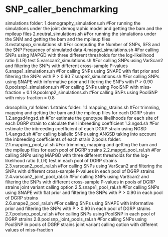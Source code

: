 # SNP_caller_benchmarking
simulations folder:
1.demography_simulations.sh	     #For running the simulations under the joint demographic model and getting the bam and the mpileup files
2.neutral_simulations.sh	     #For running the simulations under the SNM and getting the bam and the mpileup files
3.mstatspop_simulations.sh 	     #For computing the Number of SNPs, SFS and the SNP Frequency of simulated data
4.mapgd_simulations.sh		     #For calling SNPs using MAPGD with three different thresholds for the log-likelihood ratio (LLR) test
5.varscan2_simulations.sh	     #For calling SNPs using VarScan2 and filtering the SNPs with different cross-sample P-values
6.snape1_simulations.sh		     #For calling SNPs using SNAPE with flat prior and filtering the SNPs with P > 0.90
7.snape2_simulations.sh	     	     #For calling SNPs using SNAPE with informative prior and filtering the SNPs with P > 0.90 
8.poolsnp1_simulations.sh	     #For calling SNPs using PoolSNP with miss-fraction = 0.1 
9.poolsnp2_simulations.sh	     #For calling SNPs using PoolSNP with miss-fraction = 0.8 

drosophila_ral folder:
1.strains folder:
1.1.mapping_strains.sh		     #For trimming, mapping and getting the bam and the mpileup files for each DGRP strain
1.2.angsd4ngsd.sh  	       	     #For estimate the genotype likelihoods for each site of each DGRP strain to calculate their inbreeding coefficient
1.3.ngsd.sh	     	      	     #For estimate the inbreeding coefficient of each DGRP strain using NGSD
1.4.angsd.sh	     	     	     #For calling biallelic SNPs using ANGSD taking into account the inbreeding coefficients of each strain 
2.pools folder:
2.1.mapping_pool_ral.sh		     #For trimming, mapping and getting the bam and the mpileup files for each pool of DGRP strains
2.2.mapgd_pool_ral.sh      	     #For calling SNPs using MAPGD with three different thresholds for the log-likelihood ratio (LLR) test in each pool of DGRP strains
2.3.varscan2_pool_ral.sh 	     #For calling SNPs using VarScan2 and filtering the SNPs with different cross-sample P-values in each pool of DGRP strains
2.4.varscan2_joint_pool_ral.sh       #For calling SNPs using VarScan2 and filtering the SNPs with different cross-sample P-values in pools of DGRP strains joint variant calling option	
2.5.snape1_pool_ral.sh	     	     #For calling SNPs using SNAPE with flat prior and filtering the SNPs with P > 0.90 in each pool of DGRP strains						
2.6.snape2_pool_ral.sh               #For calling SNPs using SNAPE with informative prior and filtering the SNPs with P > 0.90 in each pool of DGRP strains
2.7.poolsnp_pool_ral.sh	     	     #For calling SNPs using PoolSNP in each pool of DGRP strains
2.8.poolsnp_joint_pools_ral.sh       #For calling SNPs using PoolSNP in pools of DGRP strains joint variant calling option with different values of miss-fraction
